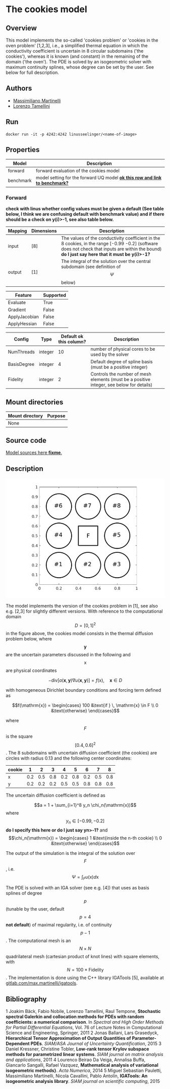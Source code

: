 # The cookies model

## Overview
This model implements the so-called 'cookies problem' or 'cookies in the oven problem' \[1,2,3\], i.e., a simplified thermal equation in which the conductivity coefficient is uncertain in 8 circular subdomains ('the cookies'), whereas it is known (and constant) in the remaining of the domain ('the oven'). The PDE is solved by an isogeometric solver with maximum continuity splines, whose degree can be set by the user. See below for full description. 


## Authors
- [Massimiliano Martinelli](mailto:martinelli@imati.cnr.it)
- [Lorenzo Tamellini](mailto:tamellini@imati.cnr.it)

## Run
```
docker run -it -p 4242:4242 linusseelinger/<name-of-image>
```

## Properties

Model     | Description
---       | ---
forward   | forward evaluation of the cookies model
benchmark | model setting for the forward UQ model [**ok this row and link to benchmark?**](https://github.com/UM-Bridge/benchmarks/tree/main/benchmarks/cookies-problem/README.md)

### Forward

**check with linus whether config values must be given a default (See table below, I think we are confusing default with benchmark value) and if there should be a check on y(i)>-1, see also table below.**

Mapping | Dimensions | Description
---     |---         |---
input   | [8]        | The values of the conductivity coefficient in the 8 cookies, in the range \[-0.99 -0.2\] (software does not check that inputs are within the bound)  **do I just say here that it must be y(i)>-1?**
output  | [1]        | The integral of the solution over the central subdomain (see definition of $$\Psi$$ below)

Feature       | Supported
---           |---
Evaluate      | True
Gradient      | False
ApplyJacobian | False
ApplyHessian  | False

Config        | Type    | Default **ok this column?** | Description
---           |---      |---      |---
NumThreads    | integer | 10      | number of physical cores to be used by the solver
BasisDegree   | integer | 4       | Default degree of spline basis (must be a positive integer)
Fidelity      | integer | 2       | Controls the number of mesh elements (must be a positive integer, see below for details)


## Mount directories
Mount directory | Purpose
---             |---
None            | 

## Source code

[Model sources here **fixme**.](https://github.com/UM-Bridge/benchmarks/tree/main/models/cookies-problem)

## Description

![cookies-problem](https://raw.githubusercontent.com/UM-Bridge/benchmarks/main/models/cookies-problem/cookies_domain.png "geometry of the cookies problem")

The model implements the version of the cookies problem in \[1\], see also e.g. \[2,3\] for slightly different versions. With reference to the computational domain $$D=[0,1]^2$$ in the figure above, the cookies model consists in the thermal diffusion problem below, where $$\mathbf{y}$$ are the uncertain parameters discussed in the following and $$\mathrm{x}$$ are physical coordinates 

$$-\mathrm{div}\Big[ a(\mathbf{x},\mathbf{y}) \nabla u(\mathbf{x},\mathbf{y}) \Big] = f(\mathrm{x}), \quad \mathbf{x}\in D$$

with homogeneous Dirichlet boundary conditions and forcing term defined as

$$f(\mathrm{x}) = \begin{cases} 
100 &\text{if } \,  \mathrm{x} \in F \\
0 &\text{otherwise} 
\end{cases}$$

where $$F$$ is the square $$[0.4, 0.6]^2$$. The 8 subdomains with uncertain diffusion coefficient (the cookies) are circles with radius 0.13 and the following center coordinates:

cookie | 1   | 2   | 3   | 4   | 5   | 6   | 7   | 8   |
--     | --  | --  | --  | --  | --  | --  | --  | --  |
x      | 0.2 | 0.5 | 0.8 | 0.2 | 0.8 | 0.2 | 0.5 | 0.8 |
y      | 0.2 | 0.2 | 0.2 | 0.5 | 0.5 | 0.8 | 0.8 | 0.8 |

The uncertain diffusion coefficient is defined as

$$a = 1 + \sum_{i=1}^8 y_n \chi_n(\mathrm{x})$$
where $$y_n \in [-0.99, -0.2]$$ **do I specify this here or do I just say yn>-1?**
and $$\chi_n(\mathrm{x}) = \begin{cases} 1 &\text{inside the n-th cookie} \\ 0 &\text{otherwise} \end{cases}$$


The output of the simulation is the integral of the solution over $$F$$, i.e. $$\Psi = \int_F u(\mathrm{x}) d \mathrm{x}$$


The PDE is solved with an IGA solver (see e.g. \[4\]) that uses as basis splines of degree $$p$$ (tunable by the user, default $$p=4$$ **not default**) of maximal regularity, i.e. of continuity $$p-1$$. The computational mesh is an $$N\times N$$ quadrilateral mesh (cartesian product of knot lines) with square elements, with $$N=100 \times \mathrm{Fidelity}$$. The implementation is done using the C++ library IGATools \[5\], available at [gitlab.com/max.martinelli/igatools](gitlab.com/max.martinelli/igatools).  






## Bibliography
1 Joakim Bäck, Fabio Nobile, Lorenzo Tamellini, Raul Tempone, **Stochastic spectral Galerkin and collocation methods for PDEs with random coefficients: a numerical comparison**. In *Spectral and High Order Methods for Partial Differential Equations*, Vol. 76 of Lecture Notes in Computational Science and Engineering, Springer, 2011
2 Jonas Ballani, Lars Grasedyck, **Hierarchical Tensor Approximation of Output Quantities of Parameter-Dependent PDEs**. *SIAM/ASA Journal of Uncertainty Quantification*, 2015
3 Daniel Kressner, Christine Tobler, **Low-rank tensor Krylov subspace methods for parametrized linear systems**. *SIAM journal on matrix analysis and applications*, 2011
4 Lourenco Beirao Da Veiga, Annalisa Buffa, Giancarlo Sangalli, Rafael Vazquez, **Mathematical analysis of variational isogeometric methods}**. *Acta Numerica*, 2014
5 Miguel Sebastian Pauletti, Massimiliano Martinelli, Nicola Cavallini, Pablo Antolín, **IGATools: An isogeometric analysis library**. *SIAM journal on scientific computing*, 2015





